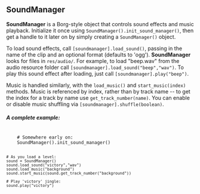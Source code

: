## SoundManager

**SoundManager** is a Borg-style object that controls sound effects and music playback. Initialize it once using `SoundManager().init_sound_manager()`, then get a handle to it later on by simply creating a `SoundManager()` object.

To load sound effects, call `[soundmanager].load_sound()`, passing in the name of the clip and an optional format (defaults to 'ogg'). **SoundManager** looks for files in `res/audio/`. For example, to load "beep.wav" from the audio resource folder call `[soundmanager].load_sound("beep","wav")`. To play this sound effect after loading, just call `[soundmanager].play("beep")`.

Music is handled similarly, with the `load_music()` and `start_music(index)` methods. Music is referenced by index, rather than by track name -- to get the index for a track by name use `get_track_number(name)`. You can enable or disable music shuffling via `[soundmanager].shuffle(boolean)`.

##### A complete example:
<code>
	# Somewhere early on:
	SoundManager().init_sound_manager()
	
	# As you load a level:
	sound = SoundManager()
	sound.load_sound("victory","wav")
	sound.load_music("background")
	sound.start_music(sound.get_track_number("background"))
	
	# Play 'victory' jingle:
	sound.play("victory")
</code>
